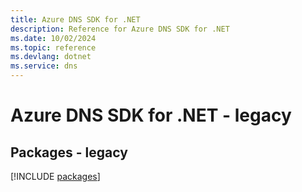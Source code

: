```yaml
---
title: Azure DNS SDK for .NET
description: Reference for Azure DNS SDK for .NET
ms.date: 10/02/2024
ms.topic: reference
ms.devlang: dotnet
ms.service: dns
---
```

# Azure DNS SDK for .NET - legacy
## Packages - legacy
[!INCLUDE [packages](dns-index.md)]